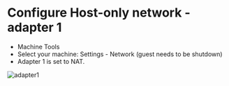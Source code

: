 # Configure Host-only network - adapter 1


* Machine Tools
* Select your machine: Settings - Network (guest needs to be shutdown)
* Adapter 1 is set to NAT.

![adapter1](img/adapter1.png)


